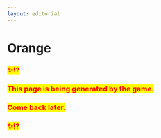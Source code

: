 ```yaml
---
layout: editorial
---
```


# Orange



### <mark style="color:red;">✨⁉️</mark>&#x20;

### <mark style="color:red;">This page is being generated by the game.</mark>&#x20;

### <mark style="color:red;">Come back later.</mark>

### <mark style="color:red;">✨⁉️</mark>




